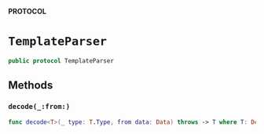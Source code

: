 **PROTOCOL**

# `TemplateParser`

```swift
public protocol TemplateParser
```

## Methods
### `decode(_:from:)`

```swift
func decode<T>(_ type: T.Type, from data: Data) throws -> T where T: Decodable
```
